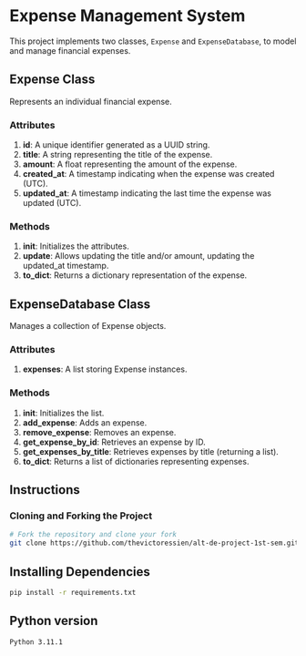 # Expense Management System

This project implements two classes, `Expense` and `ExpenseDatabase`, to model and manage financial expenses.

## Expense Class

Represents an individual financial expense.

### Attributes

1. **id**: A unique identifier generated as a UUID string.
2. **title**: A string representing the title of the expense.
3. **amount**: A float representing the amount of the expense.
4. **created_at**: A timestamp indicating when the expense was created (UTC).
5. **updated_at**: A timestamp indicating the last time the expense was updated (UTC).

### Methods

1. **__init__**: Initializes the attributes.
2. **update**: Allows updating the title and/or amount, updating the updated_at timestamp.
3. **to_dict**: Returns a dictionary representation of the expense.

## ExpenseDatabase Class

Manages a collection of Expense objects.

### Attributes

1. **expenses**: A list storing Expense instances.

### Methods

1. **__init__**: Initializes the list.
2. **add_expense**: Adds an expense.
3. **remove_expense**: Removes an expense.
4. **get_expense_by_id**: Retrieves an expense by ID.
5. **get_expenses_by_title**: Retrieves expenses by title (returning a list).
6. **to_dict**: Returns a list of dictionaries representing expenses.

## Instructions

### Cloning and Forking the Project

```bash
# Fork the repository and clone your fork
git clone https://github.com/thevictoressien/alt-de-project-1st-sem.git
```

## Installing Dependencies
```bash
pip install -r requirements.txt
```
## Python version
```bash
Python 3.11.1
```

